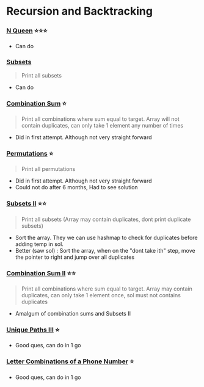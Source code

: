 # Recursion and Backtracking

### [N Queen](https://leetcode.com/problems/n-queens/description/) ⭐️⭐️⭐️
- Can do 

### [Subsets](https://leetcode.com/problems/subsets/description/) 
> Print all subsets
- Can do

### [Combination Sum](https://leetcode.com/problems/combination-sum/description/) ⭐️
> Print all combinations where sum equal to target. Array will not contain duplicates, can only take 1 element any number of times

- Did in first attempt. Although not very straight forward

### [Permutations](https://leetcode.com/problems/permutations/description/) ⭐️
> Print all permutations 

- Did in first attempt. Although not very straight forward
- Could not do after 6 months, Had to see solution

### [Subsets II](https://leetcode.com/problems/subsets-ii/description/) ⭐️⭐️
> Print all subsets (Array may contain duplicates, dont print duplicate subsets)

- Sort the array. They we can use hashmap to check for duplicates before adding temp in sol.
- Better (saw sol) : Sort the array, when on the "dont take ith" step, move the pointer to right and jump over all duplicates

### [Combination Sum II](https://leetcode.com/problems/combination-sum-ii/description/) ⭐️⭐️
> Print all combinations where sum equal to target. Array may contain duplicates, can only take 1 element once, sol must not contains duplicates

- Amalgum of combination sums and Subsets II

### [Unique Paths III](https://leetcode.com/problems/unique-paths-iii/description/) ⭐️

- Good ques, can do in 1 go


### [Letter Combinations of a Phone Number](https://leetcode.com/problems/letter-combinations-of-a-phone-number/description/) ⭐️

- Good ques, can do in 1 go

